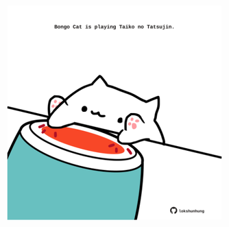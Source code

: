 <!-- built at 04/08/2025, 02:45:15 UTC -->
<p align="center">
  <img width="500" height="500" src="./ReadmeImage.svg">
</p>
